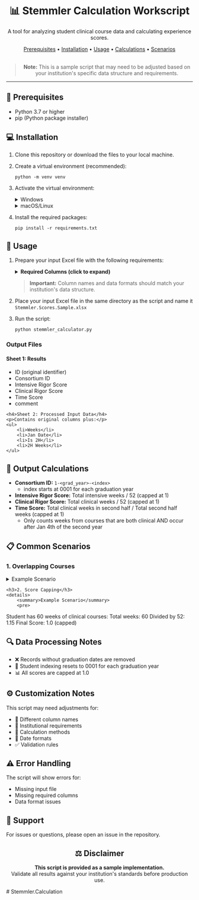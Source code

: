 <div align="center">
    <h1>📊 Stemmler Calculation Workscript</h1>
    <p>A tool for analyzing student clinical course data and calculating experience scores.</p>
    <div>
        <a href="#prerequisites">Prerequisites</a> •
        <a href="#installation">Installation</a> •
        <a href="#usage">Usage</a> •
        <a href="#calculations">Calculations</a> •
        <a href="#scenarios">Scenarios</a>
    </div>
    <br>
    <blockquote>
        <strong>Note:</strong> This is a sample script that may need to be adjusted based on your institution's specific data structure and requirements.
    </blockquote>
</div>

<hr>

<h2 id="prerequisites">🚀 Prerequisites</h2>
<ul>
    <li>Python 3.7 or higher</li>
    <li>pip (Python package installer)</li>
</ul>

<h2 id="installation">💻 Installation</h2>
<ol>
    <li>Clone this repository or download the files to your local machine.</li>
    <li>
        <p>Create a virtual environment (recommended):</p>
        <pre><code>python -m venv venv</code></pre>
    </li>
    <li>
        <p>Activate the virtual environment:</p>
        <details>
            <summary>Windows</summary>
            <pre><code>venv\Scripts\activate</code></pre>
        </details>
        <details>
            <summary>macOS/Linux</summary>
            <pre><code>source venv/bin/activate</code></pre>
        </details>
    </li>
    <li>
        <p>Install the required packages:</p>
        <pre><code>pip install -r requirements.txt</code></pre>
    </li>
</ol>

<h2 id="usage">📝 Usage</h2>
<ol>
    <li>
        <p>Prepare your input Excel file with the following requirements:</p>
        <details>
            <summary><strong>Required Columns (click to expand)</strong></summary>
            <ul>
                <li>Acad Yr</li>
                <li>ID</li>
                <li>Course Name</li>
                <li>Is ICE</li>
                <li>Begin Date</li>
                <li>End Date</li>
                <li>Grad Date</li>
                <li>Intensive</li>
                <li>Clinical</li>
            </ul>
        </details>
        <blockquote>
            <strong>Important:</strong> Column names and data formats should match your institution's data structure.
        </blockquote>
    </li>
    <li>Place your input Excel file in the same directory as the script and name it <code>Stemmler.Scores.Sample.xlsx</code></li>
    <li>
        <p>Run the script:</p>
        <pre><code>python stemmler_calculator.py</code></pre>
    </li>
</ol>

<h3>Output Files</h3>
<div>
    <h4>Sheet 1: Results</h4>
    <ul>
        <li>ID (original identifier)</li>
        <li>Consortium ID</li>
        <li>Intensive Rigor Score</li>
        <li>Clinical Rigor Score</li>
        <li>Time Score</li>
        <li>comment</li>
    </ul>

    <h4>Sheet 2: Processed Input Data</h4>
    <p>Contains original columns plus:</p>
    <ul>
        <li>Weeks</li>
        <li>Jan Date</li>
        <li>Is 2H</li>
        <li>2H Weeks</li>
    </ul>

</div>

<h2 id="calculations">🧮 Output Calculations</h2>
<ul>
    <li><strong>Consortium ID:</strong> <code>1-&lt;grad_year&gt;-&lt;index&gt;</code>
        <ul>
            <li>index starts at 0001 for each graduation year</li>
        </ul>
    </li>
    <li><strong>Intensive Rigor Score:</strong> Total intensive weeks / 52 (capped at 1)</li>
    <li><strong>Clinical Rigor Score:</strong> Total clinical weeks / 52 (capped at 1)</li>
    <li><strong>Time Score:</strong> Total clinical weeks in second half / Total second half weeks (capped at 1)
        <ul>
            <li>Only counts weeks from courses that are both clinical AND occur after Jan 4th of the second year</li>
        </ul>
    </li>
</ul>

<h2 id="scenarios">📋 Common Scenarios</h2>
<div>
    <h3>1. Overlapping Courses</h3>
    <details>
        <summary>Example Scenario</summary>
        <pre>
Student has two concurrent 6-week clinical courses after Jan 4th:
Course A: 6 weeks
Course B: 6 weeks (same dates)
Total weeks counted: 12
2H Weeks: 12
Result: Time Score = 1.0 (capped)</pre>
    </details>

    <h3>2. Score Capping</h3>
    <details>
        <summary>Example Scenario</summary>
        <pre>

Student has 60 weeks of clinical courses:
Total weeks: 60
Divided by 52: 1.15
Final Score: 1.0 (capped)</pre>

</details>

</div>

<h2>🔍 Data Processing Notes</h2>
<ul>
    <li>❌ Records without graduation dates are removed</li>
    <li>🔄 Student indexing resets to 0001 for each graduation year</li>
    <li>📊 All scores are capped at 1.0</li>
</ul>

<h2>⚙️ Customization Notes</h2>
<p>This script may need adjustments for:</p>
<ul>
    <li>📝 Different column names</li>
    <li>🏢 Institutional requirements</li>
    <li>🧮 Calculation methods</li>
    <li>📅 Date formats</li>
    <li>✅ Validation rules</li>
</ul>

<h2>⚠️ Error Handling</h2>
<p>The script will show errors for:</p>
<ul>
    <li>Missing input file</li>
    <li>Missing required columns</li>
    <li>Data format issues</li>
</ul>

<h2>💬 Support</h2>
<p>For issues or questions, please open an issue in the repository.</p>

<div align="center">
    <h2>⚖️ Disclaimer</h2>
    <p><strong>This script is provided as a sample implementation.</strong><br>
    Validate all results against your institution's standards before production use.</p>
</div>
#   S t e m m l e r . C a l c u l a t i o n 
 
 
